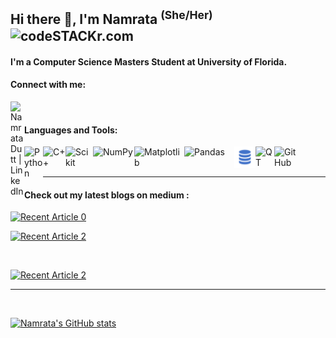 ## Hi there 👋, I'm Namrata <sup>(She/Her)</sup> <img align="center" alt="codeSTACKr.com" width="5%" src="https://cdn.freebiesupply.com/images/thumbs/2x/florida-gators-logo.png" />

#### I'm a Computer Science Masters Student at University of Florida.

#### Connect with me:

[<img align="left" alt="Namrata Dutt | LinkedIn" width="22px" src="https://cdn.jsdelivr.net/npm/simple-icons@v3/icons/linkedin.svg" />][linkedin]

<br />

#### Languages and Tools:

<img align="left" alt="Python" width="30px" src="https://media.giphy.com/media/KAq5w47R9rmTuvWOWa/giphy.gif" />
<img align="left" alt="C++" width="36px" src="https://2.bp.blogspot.com/-z3HC6lmULWs/VY04-cq47kI/AAAAAAAAAwQ/WH7RVNF_ZcA/s1600/f0ff536eb8244be3a825803e6f04f499.gif" />
<img align="left" alt="Scikit" width="44px" src="https://upload.wikimedia.org/wikipedia/commons/thumb/0/05/Scikit_learn_logo_small.svg/1200px-Scikit_learn_logo_small.svg.png" />
<img align="left" alt="NumPy" width="66px" src="https://raw.githubusercontent.com/numpy/numpy/7e7f4adab814b223f7f917369a72757cd28b10cb/branding/icons/numpylogo.svg" />
<img align="left" alt="Matplotlib" width="80px" src="https://matplotlib.org/_static/logo2.svg" />
<img align="left" alt="Pandas" width="80px" src="https://raw.githubusercontent.com/pandas-dev/pandas/761bceb77d44aa63b71dda43ca46e8fd4b9d7422/web/pandas/static/img/pandas.svg" >
<img align="left" alt="SQL" width="34px" src="https://raw.githubusercontent.com/github/explore/80688e429a7d4ef2fca1e82350fe8e3517d3494d/topics/sql/sql.png" />
<img align="left" alt="QT" width="30px" src="https://raw.githubusercontent.com/simple-icons/simple-icons/b4c26a833274ecd7eb948805c9488ace62e8e664/icons/qt.svg" />
<img align="left" alt="GitHub" width="44px" src="https://res.cloudinary.com/devpost/image/fetch/s--KP5oRp25--/c_limit,f_auto,fl_lossy,q_auto:eco,w_900/https://github.com/npentrel/octoclippy/blob/master/gifs/tentacles.gif%3Fraw%3Dtrue" />
<br />


[linkedin]: https://www.linkedin.com/in/namratadutt/

<br />

---

#### Check out my latest blogs on medium :

<a target="_blank" href="https://github-readme-medium-recent-article.vercel.app/medium/@namratadutt2/0"><img src="https://github-readme-medium-recent-article.vercel.app/medium/@namratadutt2/0" alt="Recent Article 0"> 
<br />

  
<a target="_blank" href="https://github-readme-medium-recent-article.vercel.app/medium/@namratadutt2/1"><img src="https://github-readme-medium-recent-article.vercel.app/medium/@namratadutt2/1" alt="Recent Article 2"> 

<br />

 <a target="_blank" href="https://github-readme-medium-recent-article.vercel.app/medium/@namratadutt2/2"><img src="https://github-readme-medium-recent-article.vercel.app/medium/@namratadutt2/2" alt="Recent Article 2"> 

---
<br />

<!-- <img align="left" alt="Aditya's Github Stats" src="https://github-readme-stats.codestackr.vercel.app/api?username=namratadutt&show_icons=true&hide_border=true" />
 -->

![Namrata's GitHub stats](https://github-readme-stats.vercel.app/api?username=namratadutt&show_icons=true&theme=radical)

